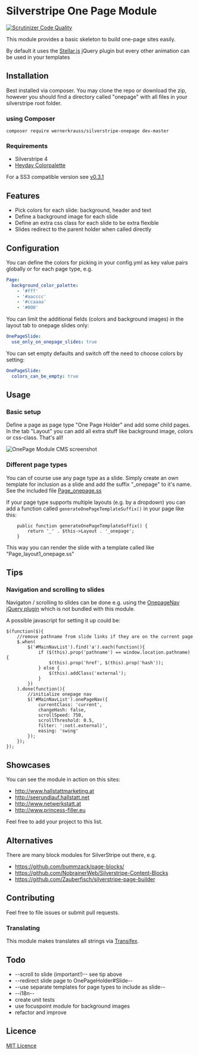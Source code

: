 # Silverstripe One Page Module

[![Scrutinizer Code Quality](https://scrutinizer-ci.com/g/wernerkrauss/silverstripe-onepage/badges/quality-score.png?b=master)](https://scrutinizer-ci.com/g/wernerkrauss/silverstripe-onepage/?branch=master)

This module provides a basic skeleton to build one-page sites easily.

By default it uses the [Stellar.js](http://markdalgleish.com/projects/stellar.js/) jQuery plugin but every other animation can be used in your templates

## Installation
Best installed via composer. You may clone the repo or download the zip, however you should find a directory called "onepage" with all files in your silverstripe root folder.

### using Composer
```
composer require wernerkrauss/silverstripe-onepage dev-master
```

### Requirements
  * Silverstripe 4
  * [Heyday Colorpalette](https://packagist.org/packages/heyday/silverstripe-colorpalette)
  
  For a SS3 compatible version see [v0.3.1](https://github.com/wernerkrauss/silverstripe-onepage/tree/0.3.1)
  
## Features
  * Pick colors for each slide: background, header and text
  * Define a background image for each slide
  * Define an extra css class for each slide to be extra flexible
  * Slides redirect to the parent holder when called directly

## Configuration
You can define the colors for picking in your config.yml as key value pairs globally or for each page type, e.g.

```yml
Page:
  background_color_palette: 
    - '#fff'
    - '#aacccc'
    - '#ccaaaa'
    - '#000'
```

You can limit the additional fields (colors and background images) in the layout tab to onepage slides only:
 
```yml
OnePageSlide:
  use_only_on_onepage_slides: true
```

You can set empty defaults and switch off the need to choose colors by setting:

```yml
OnePageSlide:
  colors_can_be_empty: true
```

## Usage
### Basic setup
Define a page as page type "One Page Holder" and add some child pages.
In the tab "Layout" you can add all extra stuff like background image, colors or css-class. That's all!

![OnePage Module CMS screenshot](https://github.com/wernerkrauss/silverstripe-onepage/blob/master/docs/images/onepage-screenshot-cms.jpg)

### Different page types
You can of course use any page type as a slide. Simply create an own template for inclusion as a slide and add the suffix "_onepage" to it's name. 
See the included file [Page_onepage.ss](templates/Includes/Page_onepage.ss)

If your page type supports multiple layouts (e.g. by a dropdown) you can add a function called `generateOnePageTemplateSuffix()` in your page like this:

```
	public function generateOnePageTemplateSuffix() {
		return '_' . $this->Layout . '_onepage';
	}
```

This way you can render the slide with a template called like "Page_layout1_onepage.ss"

## Tips
### Navigation and scrolling to slides
Navigaton / scrolling to slides can be done e.g. using the [OnepageNav jQuery plugin](http://github.com/davist11/jQuery-One-Page-Nav) which is not bundled with this module.

A possible javascript for setting it up could be:
```
$(function($){
    //remove pathname from slide links if they are on the current page
    $.when(
        $('#MainNavList').find('a').each(function(){
            if ($(this).prop('pathname') == window.location.pathname) {
                $(this).prop('href', $(this).prop('hash'));
            } else {
                $(this).addClass('external');
            }
        })
    ).done(function(){
        //initialize onepage nav
        $('#MainNavList').onePageNav({
            currentClass: 'current',
            changeHash: false,
            scrollSpeed: 750,
            scrollThreshold: 0.5,
            filter: ':not(.external)',
            easing: 'swing'
        });
    });
});
```

## Showcases

You can see the module in action on this sites:
  - http://www.hallstattmarketing.at
  - http://seerundlauf.hallstatt.net
  - http://www.netwerkstatt.at
  - http://www.princess-filler.eu
  
Feel free to add your project to this list.
  
## Alternatives
There are many block modules for SilverStripe out there, e.g.

  - https://github.com/bummzack/page-blocks/
  - https://github.com/NobrainerWeb/Silverstripe-Content-Blocks
  - https://github.com/Zauberfisch/silverstripe-page-builder


## Contributing
Feel free to file issues or submit pull requests.

### Translating
This module makes translates all strings via [Transifex](https://www.transifex.com/projects/p/silverstripe-onepage/).



## Todo
  * --scroll to slide (important!)-- see tip above
  * --redirect slide page to OnePageHolder#Slide--
  * --use separate templates for page types to include as slide--
  * --i18n--
  * create unit tests
  * use focuspoint module for background images
  * refactor and improve

## Licence
[MIT Licence](LICENSE)
